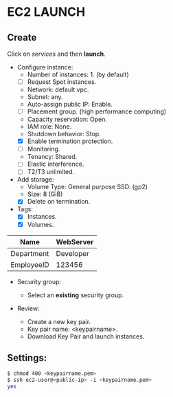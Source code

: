 # EC2 LAUNCH
## Create

Click on *services* and then **launch**.

- Configure instance:
	- Number of instances: 1. (by default)
	- [ ] Request Spot instances.
	- Network: default vpc.
	- Subnet: any.
	- Auto-assign public IP: Enable.
	- [ ] Placement group. (high performance computing)
	- Capacity reservation: Open.
	- IAM role: None.
	- Shutdown behavior: Stop.
	- [x] Enable termination protection.
	- [ ] Monitoring.
	- Tenancy: Shared.
	- [ ] Elastic interference.
	- [ ] T2/T3 unlimited.
- Add storage:
	- Volume Type: General purpose SSD. (gp2)
	- Size: 8 (GiB)
	- [x] Delete on termination.
- Tags:
	- [x] Instances.
	- [x] Volumes.

| Name  | WebServer |
| --- | --- |
| Department | Developer |
| EmployeeID | 123456 |

- Security group:
	- Select an **existing** security group.

- Review: 
	- Create a new key pair.
	- Key pair name: \<keypairname\>.
	- Download Key Pair and launch instances.

## Settings:

```sh
$ chmod 400 <keypairname.pem>
$ ssh ec2-user@<public-ip> -i <keypairname.pem>
yes
```